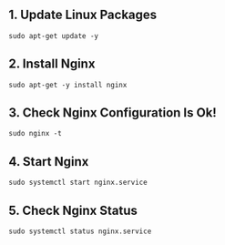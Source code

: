 
## 1. Update Linux Packages

```
sudo apt-get update -y
```
## 2. Install Nginx

```
sudo apt-get -y install nginx
```
## 3. Check Nginx Configuration Is Ok!
```
sudo nginx -t
```
## 4. Start Nginx
```
sudo systemctl start nginx.service
```
## 5. Check Nginx Status
```
sudo systemctl status nginx.service
```
